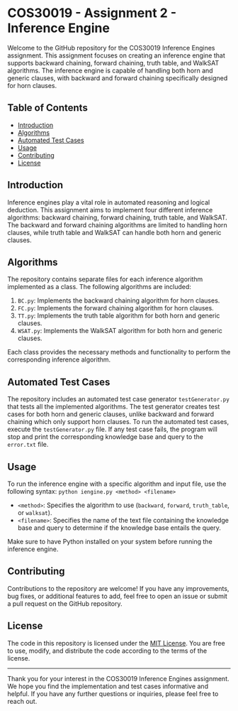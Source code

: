 # COS30019 - Assignment 2 - Inference Engine

Welcome to the GitHub repository for the COS30019 Inference Engines assignment. This assignment focuses on creating an inference engine that supports backward chaining, forward chaining, truth table, and WalkSAT algorithms. The inference engine is capable of handling both horn and generic clauses, with backward and forward chaining specifically designed for horn clauses.

## Table of Contents
- [Introduction](#introduction)
- [Algorithms](#algorithms)
- [Automated Test Cases](#automated-test-cases)
- [Usage](#usage)
- [Contributing](#contributing)
- [License](#license)

## Introduction
Inference engines play a vital role in automated reasoning and logical deduction. This assignment aims to implement four different inference algorithms: backward chaining, forward chaining, truth table, and WalkSAT. The backward and forward chaining algorithms are limited to handling horn clauses, while truth table and WalkSAT can handle both horn and generic clauses.

## Algorithms
The repository contains separate files for each inference algorithm implemented as a class. The following algorithms are included:

1. `BC.py`: Implements the backward chaining algorithm for horn clauses.
2. `FC.py`: Implements the forward chaining algorithm for horn clauses.
3. `TT.py`: Implements the truth table algorithm for both horn and generic clauses.
4. `WSAT.py`: Implements the WalkSAT algorithm for both horn and generic clauses.

Each class provides the necessary methods and functionality to perform the corresponding inference algorithm.

## Automated Test Cases
The repository includes an automated test case generator `testGenerator.py` that tests all the implemented algorithms. The test generator creates test cases for both horn and generic clauses, unlike backward and forward chaining which only support horn clauses. To run the automated test cases, execute the `testGenerator.py` file. If any test case fails, the program will stop and print the corresponding knowledge base and query to the `error.txt` file.

## Usage
To run the inference engine with a specific algorithm and input file, use the following syntax:
`python iengine.py <method> <filename>`

- `<method>`: Specifies the algorithm to use (`backward`, `forward`, `truth_table`, or `walksat`).
- `<filename>`: Specifies the name of the text file containing the knowledge base and query to determine if the knowledge base entails the query.

Make sure to have Python installed on your system before running the inference engine.

## Contributing
Contributions to the repository are welcome! If you have any improvements, bug fixes, or additional features to add, feel free to open an issue or submit a pull request on the GitHub repository.

## License
The code in this repository is licensed under the [MIT License](LICENSE). You are free to use, modify, and distribute the code according to the terms of the license.

---

Thank you for your interest in the COS30019 Inference Engines assignment. We hope you find the implementation and test cases informative and helpful. If you have any further questions or inquiries, please feel free to reach out.

